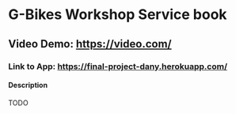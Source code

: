 # G-Bikes Workshop Service book

## Video Demo:  <https://video.com/>

### Link to App:  <https://final-project-dany.herokuapp.com/>

#### Description

TODO

